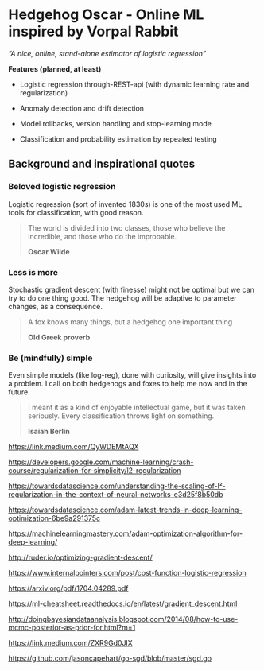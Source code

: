 # Hedgehog Oscar - Online ML inspired by Vorpal Rabbit

*”A nice, online, stand-alone estimator of logistic regression”*

**Features (planned, at least)**

- Logistic regression through-REST-api (with dynamic learning rate and regularization)

- Anomaly detection and drift detection 

- Model rollbacks, version handling and stop-learning mode

- Classification and probability estimation by repeated testing



## Background and inspirational quotes

### Beloved logistic regression
Logistic regression (sort of invented 1830s) is one of the most used ML tools for classification, with good reason.


> The world is divided into two classes, those who believe the incredible, and those who do the improbable.
>
> **Oscar Wilde**

### Less is more

Stochastic gradient descent (with finesse) might not be optimal but
we can try to do one thing good. The hedgehog will be adaptive to parameter changes, as a consequence.

> A fox knows many things, but a hedgehog one important thing
>
> **Old Greek proverb**


### Be (mindfully) simple

Even simple models (like log-reg), done with curiosity, will give insights into a problem. I call on both hedgehogs and foxes to help me now and in the future.

> I meant it as a kind of enjoyable intellectual game, but it was taken seriously. Every classification throws light on something.
>
> **Isaiah Berlin**


https://link.medium.com/QyWDEMtAQX



https://developers.google.com/machine-learning/crash-course/regularization-for-simplicity/l2-regularization

https://towardsdatascience.com/understanding-the-scaling-of-l²-regularization-in-the-context-of-neural-networks-e3d25f8b50db


https://towardsdatascience.com/adam-latest-trends-in-deep-learning-optimization-6be9a291375c


https://machinelearningmastery.com/adam-optimization-algorithm-for-deep-learning/


http://ruder.io/optimizing-gradient-descent/


https://www.internalpointers.com/post/cost-function-logistic-regression

https://arxiv.org/pdf/1704.04289.pdf

https://ml-cheatsheet.readthedocs.io/en/latest/gradient_descent.html

http://doingbayesiandataanalysis.blogspot.com/2014/08/how-to-use-mcmc-posterior-as-prior-for.html?m=1

https://link.medium.com/ZXR9Gd0JlX

https://github.com/jasoncapehart/go-sgd/blob/master/sgd.go
